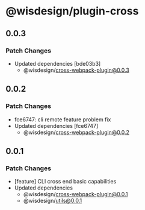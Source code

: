 # @wisdesign/plugin-cross

## 0.0.3

### Patch Changes

- Updated dependencies [bde03b3]
  - @wisdesign/cross-webpack-plugin@0.0.3

## 0.0.2

### Patch Changes

- fce6747: cli remote feature problem fix
- Updated dependencies [fce6747]
  - @wisdesign/cross-webpack-plugin@0.0.2

## 0.0.1

### Patch Changes

- [feature] CLI cross end basic capabilities
- Updated dependencies
  - @wisdesign/cross-webpack-plugin@0.0.1
  - @wisdesign/utils@0.0.1
